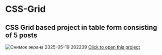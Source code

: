 # CSS-Grid
## CSS Grid based project in table form consisting of 5 posts
![Снимок экрана 2025-05-19 202239](https://github.com/user-attachments/assets/00a2caa5-d013-457d-a941-caed568902b8)
[Click to open this project](https://glinskiarseni.github.io/Bootstrap-website/)
